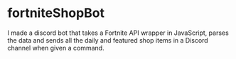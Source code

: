 # fortniteShopBot
I made a discord bot that takes a Fortnite API wrapper in JavaScript, parses the data and sends all the daily and featured shop items in a Discord channel when given a command.
